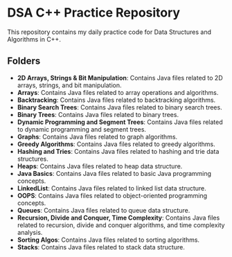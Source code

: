 # DSA C++ Practice Repository

This repository contains my daily practice code for Data Structures and Algorithms in C++.

## Folders

- **2D Arrays, Strings & Bit Manipulation**: Contains Java files related to 2D arrays, strings, and bit manipulation.
- **Arrays**: Contains Java files related to array operations and algorithms.
- **Backtracking**: Contains Java files related to backtracking algorithms.
- **Binary Search Trees**: Contains Java files related to binary search trees.
- **Binary Trees**: Contains Java files related to binary trees.
- **Dynamic Programming and Segment Trees**: Contains Java files related to dynamic programming and segment trees.
- **Graphs**: Contains Java files related to graph algorithms.
- **Greedy Algorithms**: Contains Java files related to greedy algorithms.
- **Hashing and Tries**: Contains Java files related to hashing and trie data structures.
- **Heaps**: Contains Java files related to heap data structure.
- **Java Basics**: Contains Java files related to basic Java programming concepts.
- **LinkedList**: Contains Java files related to linked list data structure.
- **OOPS**: Contains Java files related to object-oriented programming concepts.
- **Queues**: Contains Java files related to queue data structure.
- **Recursion, Divide and Conquer, Time Complexity**: Contains Java files related to recursion, divide and conquer algorithms, and time complexity analysis.
- **Sorting Algos**: Contains Java files related to sorting algorithms.
- **Stacks**: Contains Java files related to stack data structure.
